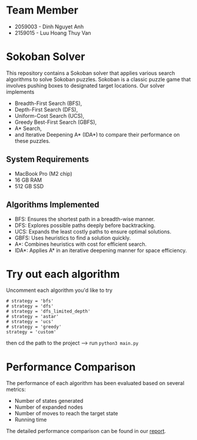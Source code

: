 # Team Member

- 2059003 - Dinh Nguyet Anh
- 2159015 - Luu Hoang Thuy Van

# Sokoban Solver

This repository contains a Sokoban solver that applies various search algorithms to solve Sokoban puzzles. 
Sokoban is a classic puzzle game that involves pushing boxes to designated target locations. 
Our solver implements 
  + Breadth-First Search (BFS),
  + Depth-First Search (DFS),
  + Uniform-Cost Search (UCS),
  + Greedy Best-First Search (GBFS),
  + A* Search,
  + and Iterative Deepening A* (IDA*)
to compare their performance on these puzzles.

## System Requirements

- MacBook Pro (M2 chip)
- 16 GB RAM
- 512 GB SSD

## Algorithms Implemented

- BFS: Ensures the shortest path in a breadth-wise manner.
- DFS: Explores possible paths deeply before backtracking.
- UCS: Expands the least costly paths to ensure optimal solutions.
- GBFS: Uses heuristics to find a solution quickly.
- A*: Combines heuristics with cost for efficient search.
- IDA*: Applies A* in an iterative deepening manner for space efficiency.

 # Try out each algorithm

Uncomment each algorithm you'd like to try

    # strategy = 'bfs'
    # strategy = 'dfs'
    # strategy = 'dfs_limited_depth'
    # strategy = 'astar'
    # strategy = 'ucs'
    # strategy = 'greedy'
    strategy = 'custom'

then cd the path to the project --> run `python3 main.py`

# Performance Comparison
The performance of each algorithm has been evaluated based on several metrics:

- Number of states generated
- Number of expanded nodes
- Number of moves to reach the target state
- Running time
  
The detailed performance comparison can be found in our [report](https://drive.google.com/file/d/1SMGKIV4hZhO1iQh1qw-GYAKvbyohXOF4/view?usp=sharing).

